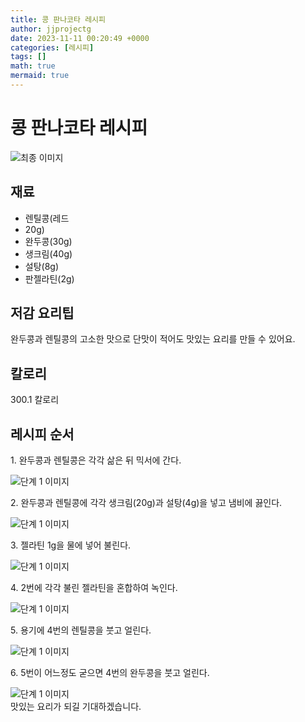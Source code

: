 ```yaml
---
title: 콩 판나코타 레시피
author: jjprojectg
date: 2023-11-11 00:20:49 +0000
categories: [레시피]
tags: []
math: true
mermaid: true
---
```

<meta name="og:type" content="website"/>
<meta charset="UTF-8"/>
<div class="header">
  <h1>콩 판나코타 레시피</h1>
</div>

<div class="container my-4">
  <div class="row">
    <div class="col-12 col-md-6">
      <div class="recipe-image">
        <img src="http://www.foodsafetykorea.go.kr/uploadimg/cook/10_01118_2.png" class="step-image" alt="최종 이미지"/>
      </div>
    </div>
    <div class="col-12 col-md-6">
      <div class="ingredients">
        <h2>재료</h2>
        <ul class="card">
          <li> 렌틸콩(레드 </li>
          <li>  20g) </li>
          <li>  완두콩(30g) </li>
          <li> 생크림(40g) </li>
          <li>  설탕(8g) </li>
          <li>  판젤라틴(2g) </li>
</ul>
      </div>
    </div>
    <div class="col-12 col-md-6">
      <div class="ingredients">
        <h2>저감 요리팁</h2>
        <div class="card"> 
          <p>
            완두콩과 렌틸콩의 고소한 맛으로 단맛이 적어도 맛있는 요리를 만들 수 있어요.
          </p>
        </div>
      </div>
      <div class="ingredients">
        <h2>칼로리</h2>
        <div class="card"> 
          <p>
            300.1 칼로리
          </p>
        </div>
      </div>
    </div>
  </div>

  <h2 class="my-4">레시피 순서</h2>
  <div class="card recipe-card">
    <div class="card-body recipe-step">
      <p class="card-text step-description">1. 완두콩과 렌틸콩은 각각 삶은 뒤 믹서에 간다.</p>
      <img src="http://www.foodsafetykorea.go.kr/uploadimg/cook/20_01118_1.JPG" alt="단계 1 이미지" class="step-image"/>
    </div>
  </div>
  <div class="card recipe-card">
    <div class="card-body recipe-step">
      <p class="card-text step-description">2. 완두콩과 렌틸콩에 각각 생크림(20g)과 설탕(4g)을 넣고 냄비에 끓인다.</p>
      <img src="http://www.foodsafetykorea.go.kr/uploadimg/cook/20_01118_2.JPG" alt="단계 1 이미지" class="step-image"/>
    </div>
  </div>
  <div class="card recipe-card">
    <div class="card-body recipe-step">
      <p class="card-text step-description">3. 젤라틴 1g을 물에 넣어 불린다.</p>
      <img src="http://www.foodsafetykorea.go.kr/uploadimg/cook/20_01118_3.JPG" alt="단계 1 이미지" class="step-image"/>
    </div>
  </div>
  <div class="card recipe-card">
    <div class="card-body recipe-step">
      <p class="card-text step-description">4. 2번에 각각 불린 젤라틴을
혼합하여 녹인다.</p>
      <img src="http://www.foodsafetykorea.go.kr/uploadimg/cook/20_01118_4.JPG" alt="단계 1 이미지" class="step-image"/>
    </div>
  </div>
  <div class="card recipe-card">
    <div class="card-body recipe-step">
      <p class="card-text step-description">5. 용기에 4번의 렌틸콩을 붓고
얼린다.</p>
      <img src="http://www.foodsafetykorea.go.kr/uploadimg/cook/20_01118_5.JPG" alt="단계 1 이미지" class="step-image"/>
    </div>
  </div>
  <div class="card recipe-card">
    <div class="card-body recipe-step">
      <p class="card-text step-description">6. 5번이 어느정도 굳으면 4번의
완두콩을 붓고 얼린다.</p>
      <img src="http://www.foodsafetykorea.go.kr/uploadimg/cook/20_01118_6.JPG" alt="단계 1 이미지" class="step-image"/>
    </div>
  </div>

</div>
맛있는 요리가 되길 기대하겠습니다.
